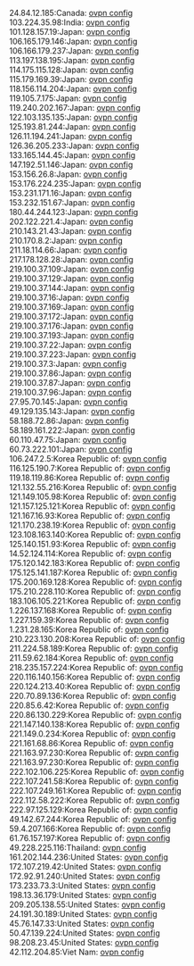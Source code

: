 24.84.12.185:Canada: [ovpn config](vpn/24_84_12_185.ovpn)  
103.224.35.98:India: [ovpn config](vpn/103_224_35_98.ovpn)  
101.128.157.19:Japan: [ovpn config](vpn/101_128_157_19.ovpn)  
106.165.179.146:Japan: [ovpn config](vpn/106_165_179_146.ovpn)  
106.166.179.237:Japan: [ovpn config](vpn/106_166_179_237.ovpn)  
113.197.138.195:Japan: [ovpn config](vpn/113_197_138_195.ovpn)  
114.175.115.128:Japan: [ovpn config](vpn/114_175_115_128.ovpn)  
115.179.169.39:Japan: [ovpn config](vpn/115_179_169_39.ovpn)  
118.156.114.204:Japan: [ovpn config](vpn/118_156_114_204.ovpn)  
119.105.7.175:Japan: [ovpn config](vpn/119_105_7_175.ovpn)  
119.240.202.167:Japan: [ovpn config](vpn/119_240_202_167.ovpn)  
122.103.135.135:Japan: [ovpn config](vpn/122_103_135_135.ovpn)  
125.193.81.244:Japan: [ovpn config](vpn/125_193_81_244.ovpn)  
126.11.194.241:Japan: [ovpn config](vpn/126_11_194_241.ovpn)  
126.36.205.233:Japan: [ovpn config](vpn/126_36_205_233.ovpn)  
133.165.144.45:Japan: [ovpn config](vpn/133_165_144_45.ovpn)  
147.192.51.146:Japan: [ovpn config](vpn/147_192_51_146.ovpn)  
153.156.26.8:Japan: [ovpn config](vpn/153_156_26_8.ovpn)  
153.176.224.235:Japan: [ovpn config](vpn/153_176_224_235.ovpn)  
153.231.171.16:Japan: [ovpn config](vpn/153_231_171_16.ovpn)  
153.232.151.67:Japan: [ovpn config](vpn/153_232_151_67.ovpn)  
180.44.244.123:Japan: [ovpn config](vpn/180_44_244_123.ovpn)  
202.122.221.4:Japan: [ovpn config](vpn/202_122_221_4.ovpn)  
210.143.21.43:Japan: [ovpn config](vpn/210_143_21_43.ovpn)  
210.170.8.2:Japan: [ovpn config](vpn/210_170_8_2.ovpn)  
211.18.114.66:Japan: [ovpn config](vpn/211_18_114_66.ovpn)  
217.178.128.28:Japan: [ovpn config](vpn/217_178_128_28.ovpn)  
219.100.37.109:Japan: [ovpn config](vpn/219_100_37_109.ovpn)  
219.100.37.129:Japan: [ovpn config](vpn/219_100_37_129.ovpn)  
219.100.37.144:Japan: [ovpn config](vpn/219_100_37_144.ovpn)  
219.100.37.16:Japan: [ovpn config](vpn/219_100_37_16.ovpn)  
219.100.37.169:Japan: [ovpn config](vpn/219_100_37_169.ovpn)  
219.100.37.172:Japan: [ovpn config](vpn/219_100_37_172.ovpn)  
219.100.37.176:Japan: [ovpn config](vpn/219_100_37_176.ovpn)  
219.100.37.193:Japan: [ovpn config](vpn/219_100_37_193.ovpn)  
219.100.37.22:Japan: [ovpn config](vpn/219_100_37_22.ovpn)  
219.100.37.223:Japan: [ovpn config](vpn/219_100_37_223.ovpn)  
219.100.37.3:Japan: [ovpn config](vpn/219_100_37_3.ovpn)  
219.100.37.86:Japan: [ovpn config](vpn/219_100_37_86.ovpn)  
219.100.37.87:Japan: [ovpn config](vpn/219_100_37_87.ovpn)  
219.100.37.96:Japan: [ovpn config](vpn/219_100_37_96.ovpn)  
27.95.70.145:Japan: [ovpn config](vpn/27_95_70_145.ovpn)  
49.129.135.143:Japan: [ovpn config](vpn/49_129_135_143.ovpn)  
58.188.72.86:Japan: [ovpn config](vpn/58_188_72_86.ovpn)  
58.189.161.222:Japan: [ovpn config](vpn/58_189_161_222.ovpn)  
60.110.47.75:Japan: [ovpn config](vpn/60_110_47_75.ovpn)  
60.73.222.101:Japan: [ovpn config](vpn/60_73_222_101.ovpn)  
106.247.2.5:Korea Republic of: [ovpn config](vpn/106_247_2_5.ovpn)  
116.125.190.7:Korea Republic of: [ovpn config](vpn/116_125_190_7.ovpn)  
119.18.119.86:Korea Republic of: [ovpn config](vpn/119_18_119_86.ovpn)  
121.132.55.216:Korea Republic of: [ovpn config](vpn/121_132_55_216.ovpn)  
121.149.105.98:Korea Republic of: [ovpn config](vpn/121_149_105_98.ovpn)  
121.157.125.121:Korea Republic of: [ovpn config](vpn/121_157_125_121.ovpn)  
121.167.16.93:Korea Republic of: [ovpn config](vpn/121_167_16_93.ovpn)  
121.170.238.19:Korea Republic of: [ovpn config](vpn/121_170_238_19.ovpn)  
123.108.163.140:Korea Republic of: [ovpn config](vpn/123_108_163_140.ovpn)  
125.140.151.93:Korea Republic of: [ovpn config](vpn/125_140_151_93.ovpn)  
14.52.124.114:Korea Republic of: [ovpn config](vpn/14_52_124_114.ovpn)  
175.120.142.183:Korea Republic of: [ovpn config](vpn/175_120_142_183.ovpn)  
175.125.141.187:Korea Republic of: [ovpn config](vpn/175_125_141_187.ovpn)  
175.200.169.128:Korea Republic of: [ovpn config](vpn/175_200_169_128.ovpn)  
175.210.228.110:Korea Republic of: [ovpn config](vpn/175_210_228_110.ovpn)  
183.106.105.221:Korea Republic of: [ovpn config](vpn/183_106_105_221.ovpn)  
1.226.137.168:Korea Republic of: [ovpn config](vpn/1_226_137_168.ovpn)  
1.227.159.39:Korea Republic of: [ovpn config](vpn/1_227_159_39.ovpn)  
1.231.28.165:Korea Republic of: [ovpn config](vpn/1_231_28_165.ovpn)  
210.223.130.208:Korea Republic of: [ovpn config](vpn/210_223_130_208.ovpn)  
211.224.58.189:Korea Republic of: [ovpn config](vpn/211_224_58_189.ovpn)  
211.59.62.184:Korea Republic of: [ovpn config](vpn/211_59_62_184.ovpn)  
218.235.157.224:Korea Republic of: [ovpn config](vpn/218_235_157_224.ovpn)  
220.116.140.156:Korea Republic of: [ovpn config](vpn/220_116_140_156.ovpn)  
220.124.213.40:Korea Republic of: [ovpn config](vpn/220_124_213_40.ovpn)  
220.70.89.136:Korea Republic of: [ovpn config](vpn/220_70_89_136.ovpn)  
220.85.6.42:Korea Republic of: [ovpn config](vpn/220_85_6_42.ovpn)  
220.86.130.229:Korea Republic of: [ovpn config](vpn/220_86_130_229.ovpn)  
221.147.140.138:Korea Republic of: [ovpn config](vpn/221_147_140_138.ovpn)  
221.149.0.234:Korea Republic of: [ovpn config](vpn/221_149_0_234.ovpn)  
221.161.68.86:Korea Republic of: [ovpn config](vpn/221_161_68_86.ovpn)  
221.163.97.230:Korea Republic of: [ovpn config](vpn/221_163_97_230.ovpn)  
221.163.97.230:Korea Republic of: [ovpn config](vpn/221_163_97_230.ovpn)  
222.102.106.225:Korea Republic of: [ovpn config](vpn/222_102_106_225.ovpn)  
222.107.241.58:Korea Republic of: [ovpn config](vpn/222_107_241_58.ovpn)  
222.107.249.161:Korea Republic of: [ovpn config](vpn/222_107_249_161.ovpn)  
222.112.58.222:Korea Republic of: [ovpn config](vpn/222_112_58_222.ovpn)  
222.97.125.129:Korea Republic of: [ovpn config](vpn/222_97_125_129.ovpn)  
49.142.67.244:Korea Republic of: [ovpn config](vpn/49_142_67_244.ovpn)  
59.4.207.166:Korea Republic of: [ovpn config](vpn/59_4_207_166.ovpn)  
61.76.157.197:Korea Republic of: [ovpn config](vpn/61_76_157_197.ovpn)  
49.228.225.116:Thailand: [ovpn config](vpn/49_228_225_116.ovpn)  
161.202.144.236:United States: [ovpn config](vpn/161_202_144_236.ovpn)  
172.107.219.42:United States: [ovpn config](vpn/172_107_219_42.ovpn)  
172.92.91.240:United States: [ovpn config](vpn/172_92_91_240.ovpn)  
173.233.73.3:United States: [ovpn config](vpn/173_233_73_3.ovpn)  
198.13.36.179:United States: [ovpn config](vpn/198_13_36_179.ovpn)  
209.205.138.55:United States: [ovpn config](vpn/209_205_138_55.ovpn)  
24.191.30.189:United States: [ovpn config](vpn/24_191_30_189.ovpn)  
45.76.147.33:United States: [ovpn config](vpn/45_76_147_33.ovpn)  
50.47.139.224:United States: [ovpn config](vpn/50_47_139_224.ovpn)  
98.208.23.45:United States: [ovpn config](vpn/98_208_23_45.ovpn)  
42.112.204.85:Viet Nam: [ovpn config](vpn/42_112_204_85.ovpn)  
